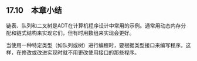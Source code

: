 ## 17.10　本章小结

链表、队列和二叉树是ADT在计算机程序设计中常用的示例。通常用动态内存分配和链式结构来实现它们，但有时用数组来实现会更好。

当使用一种特定类型（如队列或树）进行编程时，要根据类型接口来编写程序。这样，在修改或改进实现时就不用更改使用接口的那些程序。

